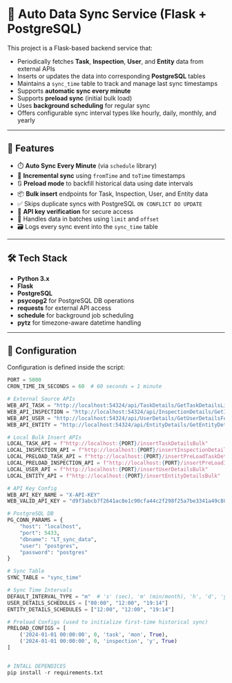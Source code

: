 # 🔁 Auto Data Sync Service (Flask + PostgreSQL)

This project is a Flask-based backend service that:

- Periodically fetches **Task**, **Inspection**, **User**, and **Entity** data from external APIs
- Inserts or updates the data into corresponding **PostgreSQL** tables
- Maintains a `sync_time` table to track and manage last sync timestamps
- Supports **automatic sync every minute**
- Supports **preload sync** (initial bulk load)
- Uses **background scheduling** for regular sync
- Offers configurable sync interval types like hourly, daily, monthly, and yearly

---

## 🚀 Features

- ⏱️ **Auto Sync Every Minute** (via `schedule` library)
- 🔁 **Incremental sync** using `fromTime` and `toTime` timestamps
- 🔃 **Preload mode** to backfill historical data using date intervals
- 📦 **Bulk insert** endpoints for Task, Inspection, User, and Entity data
- ✅ Skips duplicate syncs with PostgreSQL `ON CONFLICT DO UPDATE`
- 🔐 **API key verification** for secure access
- 🧠 Handles data in batches using `limit` and `offset`
- 🗃️ Logs every sync event into the `sync_time` table

---

## 🛠️ Tech Stack

- **Python 3.x**
- **Flask**
- **PostgreSQL**
- **psycopg2** for PostgreSQL DB operations
- **requests** for external API access
- **schedule** for background job scheduling
- **pytz** for timezone-aware datetime handling

---

## 🔧 Configuration

Configuration is defined inside the script:

```python
PORT = 5000
CRON_TIME_IN_SECONDS = 60  # 60 seconds = 1 minute

# External Source APIs
WEB_API_TASK = "http://localhost:54324/api/TaskDetails/GetTaskDetailsListForSync"
WEB_API_INSPECTION = "http://localhost:54324/api/InspectionDetails/GetInspectionDetailsListForSync"
WEB_API_USER = "http://localhost:54324/api/UserDetails/GetUserDetailsForSync"
WEB_API_ENTITY = "http://localhost:54324/api/EntityDetails/GetEntityDetailsForSync"

# Local Bulk Insert APIs
LOCAL_TASK_API = f"http://localhost:{PORT}/insertTaskDetailsBulk"
LOCAL_INSPECTION_API = f"http://localhost:{PORT}/insertInspectionDetailsBulk"
LOCAL_PRELOAD_TASK_API = f"http://localhost:{PORT}/insertPreLoadTaskDetailsBulk"
LOCAL_PRELOAD_INSPECTION_API = f"http://localhost:{PORT}/insertPreLoadInspectionDetailsBulk"
LOCAL_USER_API = f"http://localhost:{PORT}/insertUserDetailsBulk"
LOCAL_ENTITY_API = f"http://localhost:{PORT}/insertEntityDetailsBulk"

# API Key Config
WEB_API_KEY_NAME = "X-API-KEY"
WEB_VALID_API_KEY = "d9f3abcb7f2641ac8e1c90cfa44c2f298f25a7be3341a49c882204b5638c6de2"

# PostgreSQL DB
PG_CONN_PARAMS = {
    "host": "localhost",
    "port": 5433,
    "dbname": "LT_sync_data",
    "user": "postgres",
    "password": "postgres"
}

# Sync Table
SYNC_TABLE = "sync_time"

# Sync Time Intervals
DEFAULT_INTERVAL_TYPE = "m"  # 's' (sec), 'm' (min/month), 'h', 'd', 'y'
USER_DETAILS_SCHEDULES = ["00:00", "12:00", "19:14"]
ENTITY_DETAILS_SCHEDULES = ["12:00", "12:00", "19:14"]

# Preload Configs (used to initialize first-time historical sync)
PRELOAD_CONFIGS = [
    ('2024-01-01 00:00:00', 0, 'task', 'mon', True),
    ('2024-01-01 00:00:00', 0, 'inspection', 'y', True)
]


# INTALL DEPENDICES
pip install -r requirements.txt

